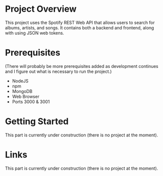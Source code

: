 # Project Overview

This project uses the Spotify REST Web API that allows users to search for albums, artists, and songs. It contains both a backend and frontend, along with using JSON web tokens.

# Prerequisites

(There will probably be more prerequisites added as development continues and I figure out what is necessary to run the project.)

- NodeJS
- npm
- MongoDB
- Web Browser
- Ports 3000 & 3001

# Getting Started

This part is currently under construction (there is no project at the moment).

# Links

This part is currently under construction (there is no project at the moment).